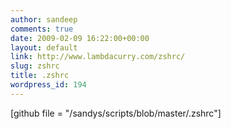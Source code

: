 ```yaml
---
author: sandeep
comments: true
date: 2009-02-09 16:22:00+00:00
layout: default
link: http://www.lambdacurry.com/zshrc/
slug: zshrc
title: .zshrc
wordpress_id: 194
---
```


[github file = "/sandys/scripts/blob/master/.zshrc"]
